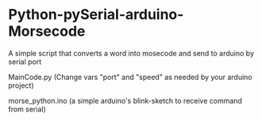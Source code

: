 # Python-pySerial-arduino-Morsecode

A simple script that converts a word into mosecode and send to arduino by serial port

MainCode.py (Change vars "port" and "speed" as needed by your arduino project)

morse_python.ino (a simple arduino's blink-sketch to receive command from serial)
